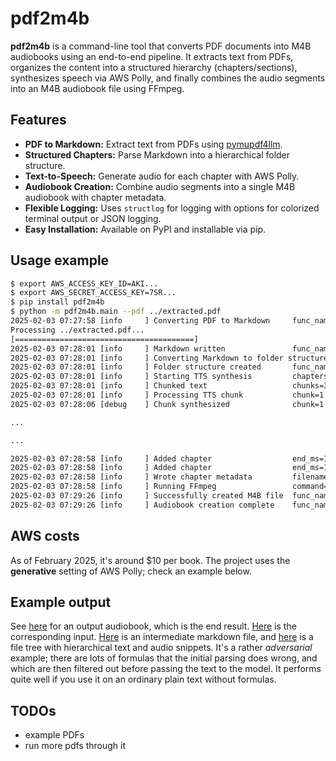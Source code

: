 # pdf2m4b

**pdf2m4b** is a command-line tool that converts PDF documents into M4B audiobooks using an end-to-end pipeline. It extracts text from PDFs, organizes the content into a structured hierarchy (chapters/sections), synthesizes speech via AWS Polly, and finally combines the audio segments into an M4B audiobook file using FFmpeg.

## Features

- **PDF to Markdown:** Extract text from PDFs using [pymupdf4llm](https://pypi.org/project/pymupdf4llm/).
- **Structured Chapters:** Parse Markdown into a hierarchical folder structure.
- **Text-to-Speech:** Generate audio for each chapter with AWS Polly.
- **Audiobook Creation:** Combine audio segments into a single M4B audiobook with chapter metadata.
- **Flexible Logging:** Uses `structlog` for logging with options for colorized terminal output or JSON logging.
- **Easy Installation:** Available on PyPI and installable via pip.

## Usage example
```bash
$ export AWS_ACCESS_KEY_ID=AKI...
$ export AWS_SECRET_ACCESS_KEY=7SR...
$ pip install pdf2m4b
$ python -m pdf2m4b.main --pdf ../extracted.pdf
2025-02-03 07:27:58 [info     ] Converting PDF to Markdown     func_name=main markdown=output/output.md module=main pdf=../extracted.pdf
Processing ../extracted.pdf...
[========================================]
2025-02-03 07:28:01 [info     ] Markdown written               func_name=pdf_to_md module=pdf_to_md output=output/output.md
2025-02-03 07:28:01 [info     ] Converting Markdown to folder structure chapters=output/chapters func_name=main markdown=output/output.md module=main
2025-02-03 07:28:01 [info     ] Folder structure created       func_name=convert_md module=md_to_folders output=output/chapters
2025-02-03 07:28:01 [info     ] Starting TTS synthesis         chapters=output/chapters func_name=main module=main
2025-02-03 07:28:01 [info     ] Chunked text                   chunks=3 func_name=process_md_file md_file=output/chapters/02_32_multiplexing_and_demultiplexing/00.md module=tts_polly
2025-02-03 07:28:01 [info     ] Processing TTS chunk           chunk=1 func_name=process_md_file md_file=output/chapters/02_32_multiplexing_and_demultiplexing/00.md module=tts_polly total_chunks=3 words=407
2025-02-03 07:28:06 [debug    ] Chunk synthesized              chunk=1 func_name=process_md_file md_file=output/chapters/02_32_multiplexing_and_demultiplexing/00.md module=tts_polly time=5.158603383999434

...

...

2025-02-03 07:28:58 [info     ] Added chapter                  end_ms=1567077 func_name=create_m4b module=make_m4b start_ms=1327299 title='32 Multiplexing And Demultiplexing: Connectionless Multiplexing And Demultiplexing'
2025-02-03 07:28:58 [info     ] Added chapter                  end_ms=1767232 func_name=create_m4b module=make_m4b start_ms=1567077 title='32 Multiplexing And Demultiplexing: Connection-Oriented Multiplexing And Demultiplexing'
2025-02-03 07:28:58 [info     ] Wrote chapter metadata         filename=chapters.txt func_name=create_m4b module=make_m4b
2025-02-03 07:28:58 [info     ] Running FFmpeg                 command='ffmpeg -y -loglevel quiet -f concat -safe 0 -i concat_list.txt -i chapters.txt -map_metadata 1 -c:a aac output.m4b' func_name=create_m4b module=make_m4b
2025-02-03 07:29:26 [info     ] Successfully created M4B file  func_name=create_m4b module=make_m4b output_file=output.m4b
2025-02-03 07:29:26 [info     ] Audiobook creation complete    func_name=main module=main
```

## AWS costs
As of February 2025, it's around $10 per book. The project uses the **generative** setting of AWS Polly; check an example below.

## Example output
See [here](example_outputs/bishop_mcmc.m4b) for an output audiobook, which is the end result.
[Here](example_outputs/bishop_mcmc.pdf) is the corresponding input. [Here](example_outputs/bishop_mcmc/output.md) is an intermediate markdown file, and [here](example_outputs/bishop_mcmc/) is a file tree with hierarchical text and audio snippets. It's a rather *adversarial* example; there are lots of formulas that the initial parsing does wrong, and which are then filtered out before passing the text to the model. It performs quite well if you use it on an ordinary plain text without formulas.


## TODOs
- example PDFs
- run more pdfs through it
